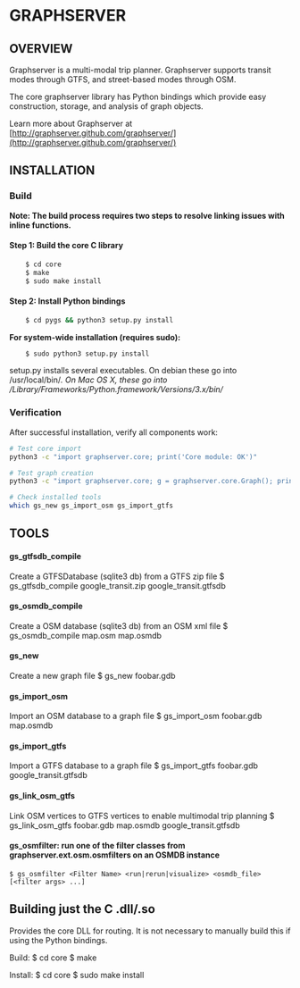 # GRAPHSERVER

## OVERVIEW 

Graphserver is a multi-modal trip planner. Graphserver supports transit modes
through GTFS, and street-based modes through OSM.

The core graphserver library has Python bindings which provide easy construction, 
storage, and analysis of graph objects.

Learn more about Graphserver at [http://graphserver.github.com/graphserver/](http://graphserver.github.com/graphserver/)

## INSTALLATION

### Build

**Note: The build process requires two steps to resolve linking issues with inline functions.**

#### Step 1: Build the core C library
```bash
    $ cd core
    $ make
    $ sudo make install
```

#### Step 2: Install Python bindings
```bash
    $ cd pygs && python3 setup.py install
```

**For system-wide installation (requires sudo):**
```bash
    $ sudo python3 setup.py install
```

setup.py installs several executables.  On debian these go into /usr/local/bin/*.
On Mac OS X, these go into
/Library/Frameworks/Python.framework/Versions/3.x/bin/*

### Verification

After successful installation, verify all components work:

```bash
# Test core import
python3 -c "import graphserver.core; print('Core module: OK')"

# Test graph creation
python3 -c "import graphserver.core; g = graphserver.core.Graph(); print('Graph creation: OK')"

# Check installed tools
which gs_new gs_import_osm gs_import_gtfs
```

## TOOLS

#### gs_gtfsdb_compile
Create a GTFSDatabase (sqlite3 db) from a GTFS zip file
    $ gs_gtfsdb_compile google_transit.zip google_transit.gtfsdb

#### gs_osmdb_compile
Create a OSM database (sqlite3 db) from an OSM xml file
    $ gs_osmdb_compile map.osm map.osmdb

#### gs_new
Create a new graph file
    $ gs_new foobar.gdb

#### gs_import_osm
Import an OSM database to a graph file
    $ gs_import_osm foobar.gdb map.osmdb

#### gs_import_gtfs
Import a GTFS database to a graph file
    $ gs_import_gtfs foobar.gdb google_transit.gtfsdb

#### gs_link_osm_gtfs
Link OSM vertices to GTFS vertices to enable multimodal trip planning
    $ gs_link_osm_gtfs foobar.gdb map.osmdb google_transit.gtfsdb

#### gs_osmfilter: run one of the filter classes from graphserver.ext.osm.osmfilters on an OSMDB instance
    $ gs_osmfilter <Filter Name> <run|rerun|visualize> <osmdb_file> [<filter args> ...]
   
## Building just the C .dll/.so

Provides the core DLL for routing. It is not necessary to manually build this if
using the Python bindings.

Build:
    $ cd core
    $ make

Install:
    $ cd core
    $ sudo make install


